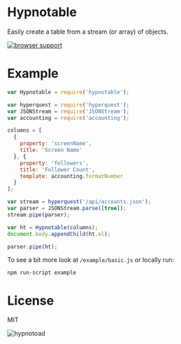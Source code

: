 # Hypnotable #

Easily create a table from a stream (or array) of objects.

[![browser support](https://ci.testling.com/davidguttman/hypnotable.png)
](https://ci.testling.com/davidguttman/hypnotable)

# Example #

```js
var Hypnotable = require('hypnotable');

var hyperquest = require('hyperquest');
var JSONStream = require('JSONStream');
var accounting = require('accounting');

columns = [
  {
    property: 'screenName',
    title: 'Screen Name'
  }, {
    property: 'followers',
    title: 'Follower Count',
    template: accounting.formatNumber
  }
];

var stream = hyperquest('/api/accounts.json');
var parser = JSONStream.parse([true]);
stream.pipe(parser);

var ht = Hypnotable(columns);
document.body.appendChild(ht.el);

parser.pipe(ht);
```

To see a bit more look at `/example/basic.js` or locally run:

    npm run-script example

# License #

MIT

![hypnotoad](http://i.imgur.com/1faEnTz.gif)